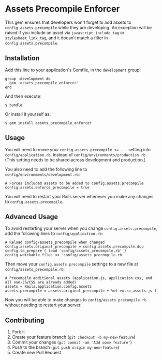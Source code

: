 # Assets Precompile Enforcer

This gem ensures that developers won't forget to add assets to `config.assets.precompile` while they are developing.
An exception will be raised if you include an asset via `javascript_include_tag` or `stylesheet_link_tag`, 
and it doesn't match a filter in `config.assets.precompile`.

## Installation

Add this line to your application's Gemfile, in the `development` group:

    group :development do
      gem 'assets_precompile_enforcer'
    end

And then execute:

    $ bundle

Or install it yourself as:

    $ gem install assets_precompile_enforcer

## Usage

You will need to move your `config.assets.precompile += ...` setting into `config/application.rb`, instead of `config/environments/production.rb`. (This setting needs to be shared across development and production.)

You also need to add the following line to `config/environments/development.rb`:

    # Forces included assets to be added to config.assets.precompile
    config.assets.enforce_precompile = true


You will need to restart your Rails server whenever you make any changes to `config.assets.precompile`.


## Advanced Usage

To avoid restarting your server when you change `config.assets.precompile`, add the following lines to `config/application.rb`:

    # Reload config/assets_precompile when changed
    config.assets.original_precompile = config.assets.precompile.dup
    config.to_prepare { load 'config/assets_precompile.rb' }
    config.watchable_files << 'config/assets_precompile.rb'

Then move your `config.assets.precompile` settings to a new file at `config/assets_precompile.rb`:
    
    # Precompile additional assets (application.js, application.css, and all non-JS/CSS are already added)
    assets = Rails.application.config.assets
    assets.precompile = assets.original_precompile + %w( extra_assets.js )

Now you will be able to make changes to `config/assets_precompile.rb` without needing to restart your server.


## Contributing

1. Fork it
2. Create your feature branch (`git checkout -b my-new-feature`)
3. Commit your changes (`git commit -am 'Add some feature'`)
4. Push to the branch (`git push origin my-new-feature`)
5. Create new Pull Request
